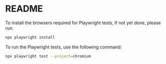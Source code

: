 # README

To install the browsers required for Playwright tests,
if not yet done,
please run:

```bash
npx playwright install
```

To run the Playwright tests, use the following command:

```bash
npx playwright test --project=chromium
```
